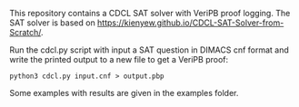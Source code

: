 This repository contains a CDCL SAT solver with VeriPB proof logging. The SAT solver is based on https://kienyew.github.io/CDCL-SAT-Solver-from-Scratch/. 

Run the cdcl.py script with input a SAT question in DIMACS cnf format and write the printed output to a new file to get a VeriPB proof:
```
python3 cdcl.py input.cnf > output.pbp
```
Some examples with results are given in the examples folder.
